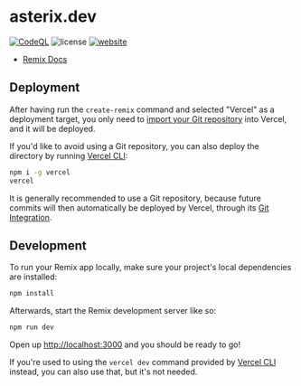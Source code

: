 # asterix.dev

[![CodeQL](https://github.com/dev-asterix/asterix.dev/actions/workflows/codeql.yml/badge.svg)](https://github.com/dev-asterix/asterix.dev/actions/workflows/codeql.yml)
![license](https://badgen.net/github/license/dev-asterix/and-the-time-is)
[![website](https://img.shields.io/website?down_color=red&down_message=offline&up_color=31c553&up_message=online&url=https%3A%2F%2Fwww.astrx.dev%2F)](https://me.astrx.dev)

- [Remix Docs](https://remix.run/docs)

## Deployment

After having run the `create-remix` command and selected "Vercel" as a deployment target, you only need to [import your Git repository](https://vercel.com/new) into Vercel, and it will be deployed.

If you'd like to avoid using a Git repository, you can also deploy the directory by running [Vercel CLI](https://vercel.com/cli):

```sh
npm i -g vercel
vercel
```

It is generally recommended to use a Git repository, because future commits will then automatically be deployed by Vercel, through its [Git Integration](https://vercel.com/docs/concepts/git).

## Development

To run your Remix app locally, make sure your project's local dependencies are installed:

```sh
npm install
```

Afterwards, start the Remix development server like so:

```sh
npm run dev
```

Open up [http://localhost:3000](http://localhost:3000) and you should be ready to go!

If you're used to using the `vercel dev` command provided by [Vercel CLI](https://vercel.com/cli) instead, you can also use that, but it's not needed.
